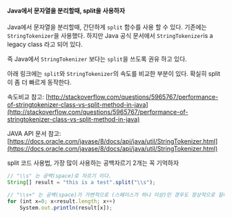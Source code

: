 #### Java에서 문자열을 분리할때, split을 사용하자

Java에서 문자열을 분리할때, 간단하게 `split` 함수를 사용 할 수 있다. 기존에는 `StringTokenizer`을 사용했다. 하지만 Java 공식 문서에서 `StringTokenizer`is a legacy class 라고 되어 있다.

즉 Java에서 `StringTokenizer` 보다는 `split`을 쓰도록 권유 하고 있다.

아래 링크에는 `split`와 `StringTokenizer`의 속도를 비교한 부분이 있다. 확실히 split이 좀 더 빠르게 동작한다.

속도비교 참고: [http://stackoverflow.com/questions/5965767/performance-of-stringtokenizer-class-vs-split-method-in-java](http://stackoverflow.com/questions/5965767/performance-of-stringtokenizer-class-vs-split-method-in-java)

JAVA API 문서 참고: [https://docs.oracle.com/javase/8/docs/api/java/util/StringTokenizer.html](https://docs.oracle.com/javase/8/docs/api/java/util/StringTokenizer.html)

split 코드 사용법, 가장 많이 사용하는 공백자르기 2개는 꼭 기억하자

```js
// "\\s" 는 공백(space)로 자르기 이다.
String[] result = "this is a test".split("\\s");

// "\\s+" 는 공백(space)가 가변적으로 (스페이스가 하나 이상)인 경우도 정상적으로 잘라주는 표현이다.
for (int x=0; x<result.length; x++)
    System.out.println(result[x]);
```



